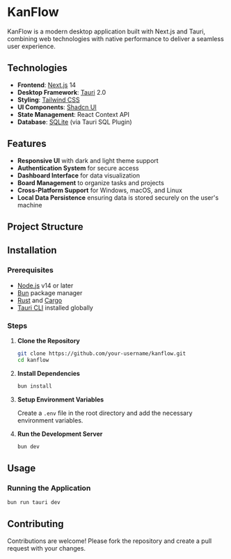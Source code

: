 # KanFlow

KanFlow is a modern desktop application built with Next.js and Tauri, combining web technologies with native performance to deliver a seamless user experience.

## Technologies

- **Frontend**: [Next.js](https://nextjs.org/) 14
- **Desktop Framework**: [Tauri](https://tauri.studio/) 2.0
- **Styling**: [Tailwind CSS](https://tailwindcss.com/)
- **UI Components**: [Shadcn UI](https://shadcn.com/)
- **State Management**: React Context API
- **Database**: [SQLite](https://www.sqlite.org/) (via Tauri SQL Plugin)

## Features

- **Responsive UI** with dark and light theme support
- **Authentication System** for secure access
- **Dashboard Interface** for data visualization
- **Board Management** to organize tasks and projects
- **Cross-Platform Support** for Windows, macOS, and Linux
- **Local Data Persistence** ensuring data is stored securely on the user's machine

## Project Structure

## Installation

### Prerequisites

- [Node.js](https://nodejs.org/) v14 or later
- [Bun](https://bun.sh/) package manager
- [Rust](https://www.rust-lang.org/tools/install) and [Cargo](https://doc.rust-lang.org/cargo/getting-started/installation.html)
- [Tauri CLI](https://tauri.studio/docs/getting-started/intro) installed globally

### Steps

1. **Clone the Repository**

    ```sh
    git clone https://github.com/your-username/kanflow.git
    cd kanflow
    ```

2. **Install Dependencies**

    ```sh
    bun install
    ```

3. **Setup Environment Variables**

    Create a `.env` file in the root directory and add the necessary environment variables.

4. **Run the Development Server**

    ```sh
    bun dev
    ```

## Usage

### Running the Application

```sh
bun run tauri dev
```

## Contributing
Contributions are welcome! Please fork the repository and create a pull request with your changes.